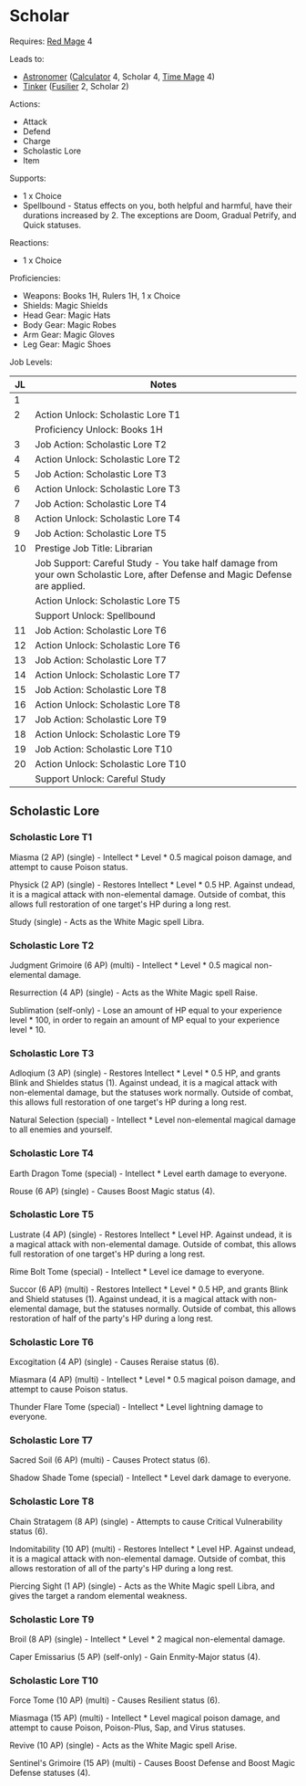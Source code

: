 # Scholar

Requires: [Red Mage](/Jobs/JobDetails/RedMage.md) 4

Leads to:

- [Astronomer](/Jobs/JobDetails/Astronomer.md) ([Calculator](/Jobs/JobDetails/Calculator.md) 4, Scholar 4, [Time Mage](/Jobs/JobDetails/TimeMage.md) 4)
- [Tinker](/Jobs/JobDetails/Tinker.md) ([Fusilier](/Jobs/JobDetails/Fusilier.md) 2, Scholar 2)

Actions:

- Attack
- Defend
- Charge
- Scholastic Lore
- Item

Supports:

- 1 x Choice
- Spellbound - Status effects on you, both helpful and harmful, have their durations increased by 2. The exceptions are Doom, Gradual Petrify, and Quick statuses.

Reactions:

- 1 x Choice

Proficiencies:

- Weapons: Books 1H, Rulers 1H, 1 x Choice
- Shields: Magic Shields
- Head Gear: Magic Hats
- Body Gear: Magic Robes
- Arm Gear: Magic Gloves
- Leg Gear: Magic Shoes

Job Levels:

| JL | Notes |
| --- | --- |
| 1 |
| 2 | Action Unlock: Scholastic Lore T1
|   | Proficiency Unlock: Books 1H
| 3 | Job Action: Scholastic Lore T2
| 4 | Action Unlock: Scholastic Lore T2
| 5 | Job Action: Scholastic Lore T3
| 6 | Action Unlock: Scholastic Lore T3
| 7 | Job Action: Scholastic Lore T4
| 8 | Action Unlock: Scholastic Lore T4
| 9 | Job Action: Scholastic Lore T5
| 10 | Prestige Job Title: Librarian
|    | Job Support: Careful Study - You take half damage from your own Scholastic Lore, after Defense and Magic Defense are applied.
|    | Action Unlock: Scholastic Lore T5
|    | Support Unlock: Spellbound
| 11 | Job Action: Scholastic Lore T6
| 12 | Action Unlock: Scholastic Lore T6
| 13 | Job Action: Scholastic Lore T7
| 14 | Action Unlock: Scholastic Lore T7
| 15 | Job Action: Scholastic Lore T8
| 16 | Action Unlock: Scholastic Lore T8
| 17 | Job Action: Scholastic Lore T9
| 18 | Action Unlock: Scholastic Lore T9
| 19 | Job Action: Scholastic Lore T10
| 20 | Action Unlock: Scholastic Lore T10
|    | Support Unlock: Careful Study

## Scholastic Lore

### Scholastic Lore T1

Miasma (2 AP) (single) - Intellect * Level * 0.5 magical poison damage, and attempt to cause Poison status.

Physick (2 AP) (single) - Restores Intellect * Level * 0.5 HP. Against undead, it is a magical attack with non-elemental damage. Outside of combat, this allows full restoration of one target's HP during a long rest.

Study (single) - Acts as the White Magic spell Libra.

### Scholastic Lore T2

Judgment Grimoire (6 AP) (multi) - Intellect * Level * 0.5 magical non-elemental damage.

Resurrection (4 AP) (single) - Acts as the White Magic spell Raise.

Sublimation (self-only) - Lose an amount of HP equal to your experience level * 100, in order to regain an amount of MP equal to your experience level * 10.

### Scholastic Lore T3

Adloqium (3 AP) (single) - Restores Intellect * Level * 0.5 HP, and grants Blink and Shieldes status (1). Against undead, it is a magical attack with non-elemental damage, but the statuses work normally. Outside of combat, this allows full restoration of one target's HP during a long rest.

Natural Selection (special) - Intellect * Level non-elemental magical damage to all enemies and yourself.

### Scholastic Lore T4

Earth Dragon Tome (special) - Intellect * Level earth damage to everyone.

Rouse (6 AP) (single) - Causes Boost Magic status (4).

### Scholastic Lore T5

Lustrate (4 AP) (single) - Restores Intellect * Level HP. Against undead, it is a magical attack with non-elemental damage. Outside of combat, this allows full restoration of one target's HP during a long rest.

Rime Bolt Tome (special) - Intellect * Level ice damage to everyone.

Succor (6 AP) (multi) - Restores Intellect * Level * 0.5 HP, and grants Blink and Shield statuses (1). Against undead, it is a magical attack with non-elemental damage, but the statuses normally. Outside of combat, this allows restoration of half of the party's HP during a long rest.

### Scholastic Lore T6

Excogitation (4 AP) (single) - Causes Reraise status (6).

Miasmara (4 AP) (multi) - Intellect * Level * 0.5 magical poison damage, and attempt to cause Poison status.

Thunder Flare Tome (special) - Intellect * Level lightning damage to everyone.

### Scholastic Lore T7

Sacred Soil (6 AP) (multi) - Causes Protect status (6).

Shadow Shade Tome (special) - Intellect * Level dark damage to everyone.

### Scholastic Lore T8

Chain Stratagem (8 AP) (single) - Attempts to cause Critical Vulnerability status (6).

Indomitability (10 AP) (multi) - Restores Intellect * Level HP. Against undead, it is a magical attack with non-elemental damage. Outside of combat, this allows restoration of all of the party's HP during a long rest.

Piercing Sight (1 AP) (single) - Acts as the White Magic spell Libra, and gives the target a random elemental weakness.

### Scholastic Lore T9

Broil (8 AP) (single) - Intellect * Level * 2 magical non-elemental damage.

Caper Emissarius (5 AP) (self-only) - Gain Enmity-Major status (4).

### Scholastic Lore T10

Force Tome (10 AP) (multi) - Causes Resilient status (6).

Miasmaga (15 AP) (multi) - Intellect * Level magical poison damage, and attempt to cause Poison, Poison-Plus, Sap, and Virus statuses.

Revive (10 AP) (single) - Acts as the White Magic spell Arise.

Sentinel's Grimoire (15 AP) (multi) - Causes Boost Defense and Boost Magic Defense statuses (4).
